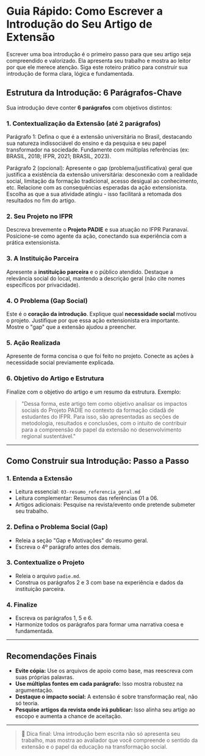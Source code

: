 # Guia Rápido: Como Escrever a Introdução do Seu Artigo de Extensão

Escrever uma boa introdução é o primeiro passo para que seu artigo seja compreendido e valorizado. Ela apresenta seu trabalho e mostra ao leitor por que ele merece atenção. Siga este roteiro prático para construir sua introdução de forma clara, lógica e fundamentada.

## Estrutura da Introdução: 6 Parágrafos-Chave

Sua introdução deve conter **6 parágrafos** com objetivos distintos:

### 1. Contextualização da Extensão (até 2 parágrafos)
Parágrafo 1: Defina o que é a extensão universitária no Brasil, destacando sua natureza indissociável do ensino e da pesquisa e seu papel transformador na sociedade. Fundamente com múltiplas referências (ex: BRASIL, 2018; IFPR, 2021; BRASIL, 2023).

Parágrafo 2 (opcional): Apresente o gap (problema/justificativa) geral que justifica a existência da extensão universitária: desconexão com a realidade social, limitação da formação tradicional, acesso desigual ao conhecimento, etc. Relacione com as consequências esperadas da ação extensionista. Escolha as que a sua atividade atingiu - isso facilitará a retomada dos resultados no fim do artigo.

### 2. Seu Projeto no IFPR
Descreva brevemente o **Projeto PADIE** e sua atuação no IFPR Paranavaí. Posicione-se como agente da ação, conectando sua experiência com a prática extensionista.

### 3. A Instituição Parceira
Apresente a **instituição parceira** e o público atendido. Destaque a relevância social do local, mantendo a descrição geral (não cite nomes específicos por privacidade).

### 4. O Problema (Gap Social)
Este é o **coração da introdução**. Explique qual **necessidade social** motivou o projeto. Justifique por que essa ação extensionista era importante. Mostre o "gap" que a extensão ajudou a preencher.

### 5. Ação Realizada
Apresente de forma concisa o que foi feito no projeto. Conecte as ações à necessidade social previamente explicada.

### 6. Objetivo do Artigo e Estrutura
Finalize com o objetivo do artigo e um resumo da estrutura. Exemplo:

> "Dessa forma, este artigo tem como objetivo analisar os impactos sociais do Projeto PADIE no contexto da formação cidadã de estudantes do IFPR. Para isso, são apresentadas as seções de metodologia, resultados e conclusões, com o intuito de contribuir para a compreensão do papel da extensão no desenvolvimento regional sustentável."

---

## Como Construir sua Introdução: Passo a Passo

### 1. Entenda a Extensão
- Leitura essencial: `03-resumo_referencia_geral.md`
- Leitura complementar: Resumos das referências 01 a 06.
- Artigos adicionais: Pesquise na revista/evento onde pretende submeter seu trabalho.

### 2. Defina o Problema Social (Gap)
- Releia a seção "Gap e Motivações" do resumo geral.
- Escreva o 4º parágrafo antes dos demais.

### 3. Contextualize o Projeto
- Releia o arquivo `padie.md`.
- Construa os parágrafos 2 e 3 com base na experiência e dados da instituição parceira.

### 4. Finalize
- Escreva os parágrafos 1, 5 e 6.
- Harmonize todos os parágrafos para formar uma narrativa coesa e fundamentada.

---

## Recomendações Finais

- **Evite cópia:** Use os arquivos de apoio como base, mas reescreva com suas próprias palavras.
- **Use múltiplas fontes em cada parágrafo:** Isso mostra robustez na argumentação.
- **Destaque o impacto social:** A extensão é sobre transformação real, não só teoria.
- **Pesquise artigos da revista onde irá publicar:** Isso alinha seu artigo ao escopo e aumenta a chance de aceitação.

---

> 📌 Dica final: Uma introdução bem escrita não só apresenta seu trabalho, mas mostra ao avaliador que você compreende o sentido da extensão e o papel da educação na transformação social.

